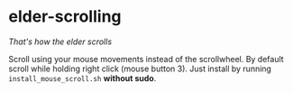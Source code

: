 # elder-scrolling
*That's how the elder scrolls*

Scroll using your mouse movements instead of the scrollwheel. By default scroll while holding right click (mouse button 3).
Just install by running `install_mouse_scroll.sh`  **without sudo**.
